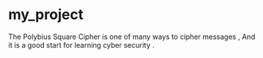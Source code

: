 # my_project
The Polybius Square Cipher is  one of many ways to cipher messages , And it is a good start for learning cyber security  .
